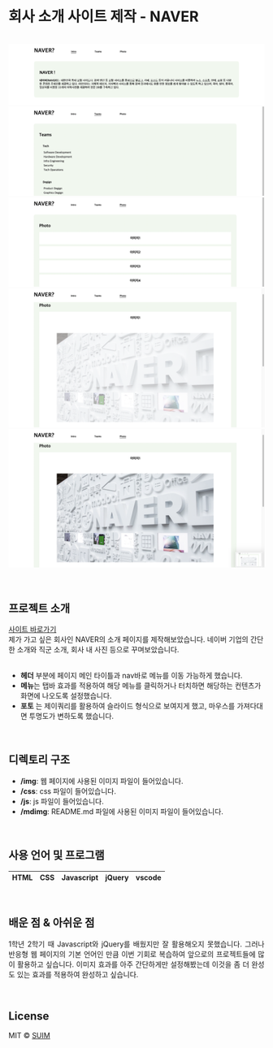 # 회사 소개 사이트 제작 - NAVER

<p align="center">
  <br>
  <img src="./mdimg/intro.png">
  <img src="./mdimg/teams.png">
  <img src="./mdimg/photomain.png">
  <img src="./mdimg/photoclick.png">
  <img src="./mdimg/photohover.png">
  <br>
</p>

<br>

## 프로젝트 소개

<p align="justify">

  [사이트 바로가기](https://main--thunderous-cannoli-f89dc0.netlify.app/)<br>
  제가 가고 싶은 회사인 NAVER의 소개 페이지를 제작해보았습니다. 네이버 기업의 간단한 소개와 직군 소개, 회사 내 사진 등으로 꾸며보았습니다.<br>
  <br>

  + **헤더** 부분에 페이지 메인 타이틀과 nav바로 메뉴를 이동 가능하게 했습니다.<br>
  + **메뉴**는 탭바 효과를 적용하여 해당 메뉴를 클릭하거나 터치하면 해당하는 컨텐츠가 화면에 나오도록 설정했습니다.<br>
  + **포토** 는 제이쿼리를 활용하여 슬라이드 형식으로 보여지게 했고, 마우스를 가져다대면 투명도가 변하도록 했습니다.
</p>

<br>

## 디렉토리 구조

<p align="justify">

  + **/img**: 웹 페이지에 사용된 이미지 파일이 들어있습니다.
  + **/css**: css 파일이 들어있습니다.
  + **/js**: js 파일이 들어있습니다.
  + **/mdimg**: README.md 파일에 사용된 이미지 파일이 들어있습니다.

</p>


<br>

## 사용 언어 및 프로그램

|   HTML  |   CSS   |   Javascript   |  jQuery  |  vscode  |
| :-----: | :-----: | :------------: | :------: | :------: | 


<br>

## 배운 점 & 아쉬운 점

<p align="justify">
   1학년 2학기 때 Javascript와 jQuery를 배웠지만 잘 활용해오지 못했습니다. 그러나 반응형 웹 페이지의 기본 언어인 만큼 이번 기회로 복습하여 앞으로의 프로젝트들에 많이 활용하고 싶습니다. 
   이미지 효과를 아주 간단하게만 설정해봤는데 이것을 좀 더 완성도 있는 효과를 적용하여 완성하고 싶습니다.
  
</p>

<br>

## License

  MIT &copy; [SUIM](mailto:suim0215@gmail.com)

